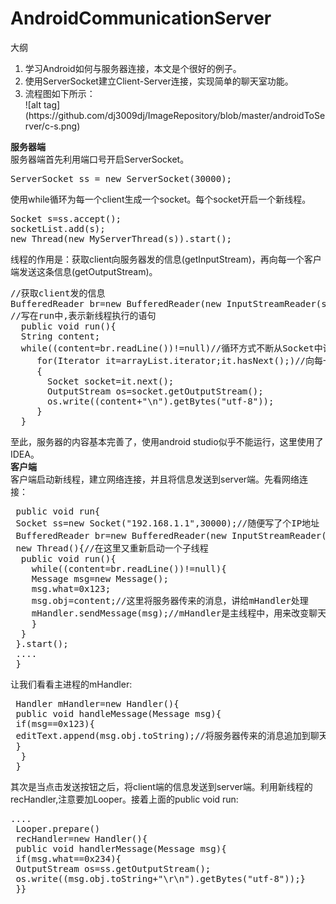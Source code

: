 # AndroidCommunicationServer
<h>大纲</h>
 <ol>
 <li>学习Android如何与服务器连接，本文是个很好的例子。
 <li>使用ServerSocket建立Client-Server连接，实现简单的聊天室功能。
 <li>流程图如下所示：<br/>
  ![alt tag](https://github.com/dj3009dj/ImageRepository/blob/master/androidToServer/c-s.png)
 </ol>
 <h><b>服务器端</b></h><br/>
服务器端首先利用端口号开启ServerSocket。<br/>
<pre>ServerSocket ss = new ServerSocket(30000);</pre>
使用while循环为每一个client生成一个socket。每个socket开启一个新线程。<br/>
<pre>Socket s=ss.accept();
socketList.add(s);
new Thread(new MyServerThread(s)).start();</pre>
线程的作用是：获取client向服务器发的信息(getInputStream)，再向每一个客户端发送这条信息(getOutputStream)。<br/>
<pre>
//获取client发的信息
BufferedReader br=new BufferedReader(new InputStreamReader(s.getInputStream(),"utf-8"));
//写在run中,表示新线程执行的语句
  public void run(){
  String content;
  while((content=br.readLine())!=null)//循环方式不断从Socket中读取客户端发送的内容
     for(Iterator it=arrayList.iterator;it.hasNext();)//向每一个client发送这条信息
     {
       Socket socket=it.next();
       OutputStream os=socket.getOutputStream();
       os.write((content+"\n").getBytes("utf-8"));
     }
  }</pre>
至此，服务器的内容基本完善了，使用android studio似乎不能运行，这里使用了IDEA。</br>
 <h><b>客户端</b></h><br/>
 客户端启动新线程，建立网络连接，并且将信息发送到server端。先看网络连接：<br/>
 <pre>
 public void run{
 Socket ss=new Socket("192.168.1.1",30000);//随便写了个IP地址
 BufferedReader br=new BufferedReader(new InputStreamReader(ss.getInputStream()));//获取了服务器传来的消息
 new Thread(){//在这里又重新启动一个子线程
  public void run(){
    while((content=br.readLine())!=null){
    Message msg=new Message();
    msg.what=0x123;
    msg.obj=content;//这里将服务器传来的消息，讲给mHandler处理
    mHandler.sendMessage(msg);//mHandler是主线程中，用来改变聊天窗口的
    }
  }
 }.start();
 ....
 }</pre>
 让我们看看主进程的mHandler:</br>
 <pre>
 Handler mHandler=new Handler(){
 public void handleMessage(Message msg){
 if(msg==0x123){
 editText.append(msg.obj.toString);//将服务器传来的消息追加到聊天窗口中
 }
  }
 }</pre>
 其次是当点击发送按钮之后，将client端的信息发送到server端。利用新线程的recHandler,注意要加Looper。接着上面的public void run:<br/>
 <pre>....
 Looper.prepare()
 recHandler=new Handler(){
 public void handlerMessage(Message msg){
 if(msg.what==0x234){
 OutputStream os=ss.getOutputStream();
 os.write((msg.obj.toString+"\r\n").getBytes("utf-8"));}
 }}</pre>
